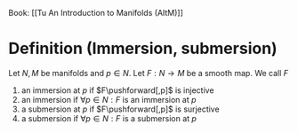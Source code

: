Book: [[Tu An Introduction to Manifolds (AItM)]]
# Definition (Immersion, submersion)
Let $N,M$ be manifolds and $p\in N$.
Let $F:N\to M$ be a smooth map.
We call $F$ 
1. an immersion at $p$ if $F\pushforward[,p]$ is injective
2. an immersion if $\forall p\in N:F$ is an immersion at $p$
3. a submersion at $p$ if $F\pushforward[,p]$ is surjective
4. a submersion if $\forall p\in N:F$ is a submersion at $p$